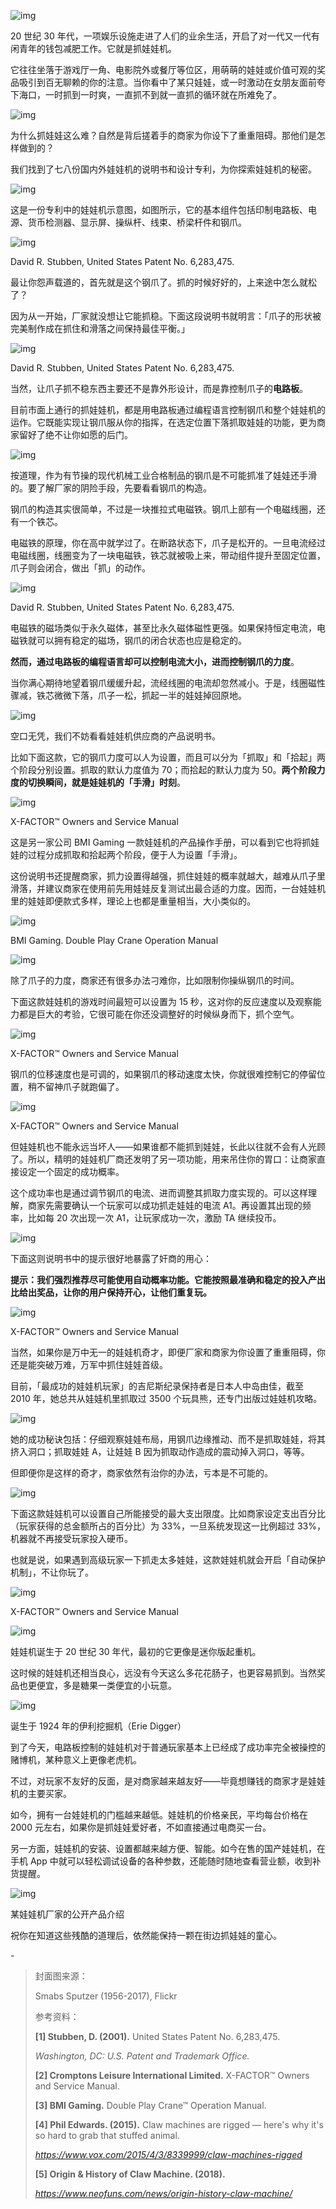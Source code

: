 ![img](https://mmbiz.qpic.cn/mmbiz_png/SlOqFKqEO4FEgyaRvZuf36t85fUPesArlNukV8XtOXIwZHOzNriaE5p85qXgvOQ5j4wm5ia82xx9X9XoCkl4AOIA/640?wx_fmt=png)



20 世纪 30 年代，一项娱乐设施走进了人们的业余生活，开启了对一代又一代有闲青年的钱包减肥工作。它就是抓娃娃机。



它往往坐落于游戏厅一角、电影院外或餐厅等位区，用萌萌的娃娃或价值可观的奖品吸引到百无聊赖的你的注意。当你看中了某只娃娃，或一时激动在女朋友面前夸下海口，一时抓到一时爽，一直抓不到就一直抓的循环就在所难免了。



![img](https://mmbiz.qpic.cn/mmbiz_gif/SlOqFKqEO4HXTcWia1wjuj0xR79F0FKaqklOyP03e4fxcPxibvncwk0MRbvj3Vfqtsm39GdSHWoKuNfIMAYCAkYg/640?wx_fmt=gif)



为什么抓娃娃这么难？自然是背后搓着手的商家为你设下了重重阻碍。那他们是怎样做到的？



我们找到了七八份国内外娃娃机的说明书和设计专利，为你探索娃娃机的秘密。





![img](https://mmbiz.qpic.cn/mmbiz_png/SlOqFKqEO4FEgyaRvZuf36t85fUPesAr2Hj6yiamGzErqOQnQ4PayhyKCHI75oGNLjpyyib4HovpbWDjePFicq6iag/640?wx_fmt=png)



这是一份专利中的娃娃机示意图，如图所示，它的基本组件包括印制电路板、电源、货币检测器、显示屏、操纵杆、线束、桥梁杆件和钢爪。



![img](https://mmbiz.qpic.cn/mmbiz_jpg/SlOqFKqEO4FEgyaRvZuf36t85fUPesArP2qhzH9SnPXwEtaoZnicfhKZeLXacAGk8I5OsX7AVic1FTuWiakaB06QQ/640?wx_fmt=jpeg)

David R. Stubben, United States Patent No. 6,283,475.



最让你怨声载道的，首先就是这个钢爪了。抓的时候好好的，上来途中怎么就松了？



因为从一开始，厂家就没想让它能抓稳。下面这段说明书就明言：「爪子的形状被完美制作成在抓住和滑落之间保持最佳平衡。」



![img](https://mmbiz.qpic.cn/mmbiz_png/SlOqFKqEO4FEgyaRvZuf36t85fUPesArLzsda8te8pTw9u15Kv5icvpiba5zy9MzNGeYYD6H4bvibkwyKbibOKL0Fg/640?wx_fmt=png)

David R. Stubben, United States Patent No. 6,283,475.



当然，让爪子抓不稳东西主要还不是靠外形设计，而是靠控制爪子的**电路板**。



目前市面上通行的抓娃娃机，都是用电路板通过编程语言控制钢爪和整个娃娃机的运作。它既能实现让钢爪服从你的指挥，在选定位置下落抓取娃娃的功能，更为商家留好了绝不让你如愿的后门。



![img](https://mmbiz.qpic.cn/mmbiz_gif/SlOqFKqEO4HXTcWia1wjuj0xR79F0FKaqxXZPs48GoYzJG5mjJsZQHV6dxQYlDo7A4N181icB3mrib6iboOL3zqEuQ/640?wx_fmt=gif)



按道理，作为有节操的现代机械工业合格制品的钢爪是不可能抓准了娃娃还手滑的。要了解厂家的阴险手段，先要看看钢爪的构造。



钢爪的构造其实很简单，不过是一块推拉式电磁铁。钢爪上部有一个电磁线圈，还有一个铁芯。



电磁铁的原理，你在高中就学过了。在断路状态下，爪子是松开的。一旦电流经过电磁线圈，线圈变为了一块电磁铁，铁芯就被吸上来，带动组件提升至固定位置，爪子则会闭合，做出「抓」的动作。



![img](https://mmbiz.qpic.cn/mmbiz_gif/SlOqFKqEO4HXTcWia1wjuj0xR79F0FKaqvY6H7B2wicIf2hMH8m26nYzJtg089yGNb30JxicJzTjMVQpdLH6jgqaA/640?wx_fmt=gif)

David R. Stubben, United States Patent No. 6,283,475.



电磁铁的磁场类似于永久磁体，甚至比永久磁体磁性更强。如果保持恒定电流，电磁铁就可以拥有稳定的磁场，钢爪的闭合状态也应是稳定的。



**然而，通过电路板的编程语言却可以控制电流大小，进而控制钢爪的力度**。



当你满心期待地望着钢爪缓缓升起，流经线圈的电流却忽然减小。于是，线圈磁性骤减，铁芯微微下落，爪子一松，抓起一半的娃娃掉回原地。



![img](https://mmbiz.qpic.cn/mmbiz_gif/SlOqFKqEO4HXTcWia1wjuj0xR79F0FKaqD92SIibjBcvDYDmbmBd3dMN3y3kPuV7TTnRTKeGsDDTWx6A4MK1Mulw/640?wx_fmt=gif)



空口无凭，我们不妨看看娃娃机供应商的产品说明书。



比如下面这款，它的钢爪力度可以人为设置，而且可以分为「抓取」和「拾起」两个阶段分别设置。抓取的默认力度值为 70；而拾起的默认力度为 50。**两个阶段力度的切换瞬间，就是娃娃机的「手滑」时刻**。



![img](https://mmbiz.qpic.cn/mmbiz_png/SlOqFKqEO4FEgyaRvZuf36t85fUPesAribP2yF98EIHuS85QIFib3uaOvibTxDLjgEAsLgcw1RUEnFiaeUY0MRVp3Q/640?wx_fmt=png)

X-FACTOR™ Owners and Service Manual



这是另一家公司 BMI Gaming 一款娃娃机的产品操作手册，可以看到它也将抓娃娃的过程分成抓取和拾起两个阶段，便于人为设置「手滑」。



这份说明书还提醒商家，抓力设置得越强，抓住娃娃的概率就越大，越难从爪子里滑落，并建议商家在使用前先用娃娃反复测试出最合适的力度。因而，一台娃娃机里的娃娃即便款式多样，理论上也都是重量相当，大小类似的。



![img](https://mmbiz.qpic.cn/mmbiz_png/SlOqFKqEO4FEgyaRvZuf36t85fUPesAr4hHhkvHicJwos0ibZ3WTOibE2CWFTvOVDA8JdZ2lDgZsiccU1molgibEBNw/640?wx_fmt=png)

BMI Gaming. Double Play Crane Operation Manual





![img](https://mmbiz.qpic.cn/mmbiz_png/SlOqFKqEO4FEgyaRvZuf36t85fUPesArDPCFcEzrF2JicUwRBJubYhPUAr8pG5AnS95reqNCQIo2icqJvfw8v4qA/640?wx_fmt=png)



除了爪子的力度，商家还有很多办法刁难你，比如限制你操纵钢爪的时间。



下面这款娃娃机的游戏时间最短可以设置为 15 秒，这对你的反应速度以及观察能力都是巨大的考验，它很可能在你还没调整好的时候纵身而下，抓个空气。



![img](https://mmbiz.qpic.cn/mmbiz_png/SlOqFKqEO4HXTcWia1wjuj0xR79F0FKaq60WRGnvcpDRB6jyMwJKyfoFiaXVniauXbzP4rfO1RQHmiaaict8hDNEdpw/640?wx_fmt=png)

X-FACTOR™ Owners and Service Manual



钢爪的位移速度也是可调的，如果钢爪的移动速度太快，你就很难控制它的停留位置，稍不留神爪子就跑偏了。



![img](https://mmbiz.qpic.cn/mmbiz_png/SlOqFKqEO4HXTcWia1wjuj0xR79F0FKaqP7icjNrM3PEHu3zbiadgu5rogD9Omc2LerC5eiaaWicBCGhuEytDrydRFg/640?wx_fmt=png)

X-FACTOR™ Owners and Service Manual



但娃娃机也不能永远当坏人——如果谁都不能抓到娃娃，长此以往就不会有人光顾了。所以，精明的娃娃机厂商还发明了另一项功能，用来吊住你的胃口：让商家直接设定一个固定的成功概率。



这个成功率也是通过调节钢爪的电流、进而调整其抓取力度实现的。可以这样理解，商家先需要确认一个玩家可以成功抓走娃娃的电流 A1。再设置其出现的频率，比如每 20 次出现一次 A1，让玩家成功一次，激励 TA 继续投币。



![img](https://mmbiz.qpic.cn/mmbiz_gif/SlOqFKqEO4HXTcWia1wjuj0xR79F0FKaqgCQia2kYPneh65Qzw3QphicEkOEIcOrUHsAViawTiaaQw9Jtibgen1mVSqA/640?wx_fmt=gif)



下面这则说明书中的提示很好地暴露了奸商的用心：



**提示：我们强烈推荐尽可能使用自动概率功能。它能按照最准确和稳定的投入产出比给出奖品，让你的用户保持开心，让他们重复玩。**



![img](https://mmbiz.qpic.cn/mmbiz_png/SlOqFKqEO4HXTcWia1wjuj0xR79F0FKaqEf7AjicwJQfrSknibEZruib1icZwyDQuyGxRDWrc9eL4csgMD4NyJiaOKEA/640?wx_fmt=png)

X-FACTOR™ Owners and Service Manual



当然，如果你是万中无一的娃娃机奇才，即便厂家和商家为你设置了重重阻碍，你还是能突破万难，万军中抓住娃娃首级。



目前，「最成功的娃娃机玩家」的吉尼斯纪录保持者是日本人中岛由佳，截至 2010 年，她总共从娃娃机里抓取过 3500 个玩具熊，还专门出版过娃娃机攻略。



![img](https://mmbiz.qpic.cn/mmbiz_png/SlOqFKqEO4HXTcWia1wjuj0xR79F0FKaqJxkZfntMo9jrFFIxlUmFQiaJN0ibCcuvDHF97BV1RMOj7TboMibN9Bf6g/640?wx_fmt=png)



她的成功秘诀包括：仔细观察娃娃布局，用钢爪边缘推动、而不是抓取娃娃，将其挤入洞口；抓取娃娃 A，让娃娃 B 因为抓取动作造成的震动掉入洞口，等等。



但即便你是这样的奇才，商家依然有治你的办法，亏本是不可能的。



![img](https://mmbiz.qpic.cn/mmbiz_gif/SlOqFKqEO4FEgyaRvZuf36t85fUPesAraBZYykNW7EbDR2qOMWtHK1ib4RAgmDaDlxjoshS5K4H6EEWysIHtvibg/640?wx_fmt=gif)



下面这款娃娃机可以设置自己所能接受的最大支出限度。比如商家设定支出百分比（玩家获得的总金额所占的百分比）为 33%，一旦系统发现这一比例超过 33%，机器就不再接受玩家投入硬币。



也就是说，如果遇到高级玩家一下抓走太多娃娃，这款娃娃机就会开启「自动保护机制」，不让你玩了。



![img](https://mmbiz.qpic.cn/mmbiz_png/SlOqFKqEO4FEgyaRvZuf36t85fUPesArThGRVhGx93lbSOungggVLxtqe1oj2KjgWWZ7xwsKzPmqGDgw6WWiaRA/640?wx_fmt=png)

X-FACTOR™ Owners and Service Manual





![img](https://mmbiz.qpic.cn/mmbiz_png/SlOqFKqEO4FEgyaRvZuf36t85fUPesArORLIaYViabwsRSsNBB3ERibBSdZzibI81fkZexCgQJ1hicfLM4IBmhjB6w/640?wx_fmt=png)



娃娃机诞生于 20 世纪 30 年代，最初的它更像是迷你版起重机。



这时候的娃娃机还相当良心，远没有今天这么多花花肠子，也更容易抓到。当然奖品也更便宜，多是糖果一类便宜的小玩意。



![img](https://mmbiz.qpic.cn/mmbiz_gif/SlOqFKqEO4HXTcWia1wjuj0xR79F0FKaqxhYxdtkIPsq1abAqZV1pdu69LGDPtEhDCS4O3LlOswC8gSwDqoDMQw/640?wx_fmt=gif)

诞生于 1924 年的伊利挖掘机（Erie Digger）



到了今天，电路板控制的娃娃机对于普通玩家基本上已经成了成功率完全被操控的赌博机，某种意义上更像老虎机。



不过，对玩家不友好的反面，是对商家越来越友好——毕竟想赚钱的商家才是娃娃机的主要买家。



如今，拥有一台娃娃机的门槛越来越低。娃娃机的价格亲民，平均每台价格在 2000 元左右，如果你是抓娃娃爱好者，不如直接通过电商买一台。



另一方面，娃娃机的安装、设置都越来越方便、智能。如今在售的国产娃娃机，在手机 App 中就可以轻松调试设备的各种参数，还能随时随地查看营业额，收到补货提醒。



![img](https://mmbiz.qpic.cn/mmbiz_jpg/SlOqFKqEO4FEgyaRvZuf36t85fUPesArRjq4VF1V0mU3QwvTBseEXp0Iia9wBGmgR6x43FQDibGuKgHy3GSY48Lw/640?wx_fmt=jpeg)

某娃娃机厂家的公开产品介绍



祝你在知道这些残酷的道理后，依然能保持一颗在街边抓娃娃的童心。



\-

> 封面图来源：
>
> 
>
> Smabs Sputzer (1956-2017), Flickr
>
> 
>
> 参考资料：
>
> 
>
> **[1] Stubben, D. (2001).** United States Patent No. 6,283,475.
>
> *Washington, DC: U.S. Patent and Trademark Office.*
>
> 
>
> **[2] Cromptons Leisure International Limited.** X-FACTOR™ Owners and Service Manual.
>
> 
>
> **[3] BMI Gaming.** Double Play Crane™ Operation Manual.
>
> 
>
> **[4] Phil Edwards. (2015).** Claw machines are rigged — here's why it's so hard to grab that stuffed animal.
>
> *https://www.vox.com/2015/4/3/8339999/claw-machines-rigged*
>
> 
>
> **[5] Origin & History of Claw Machine. (2018).**
>
> *https://www.neofuns.com/news/origin-history-claw-machine/*